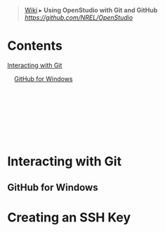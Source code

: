 > [Wiki](Home) ▸ **Using OpenStudio with Git and GitHub**
_https://github.com/NREL/OpenStudio_

# Contents
[Interacting with Git](Using-OpenStudio-with-Git-and-GitHub#interacting-with-git)

&nbsp;&nbsp;&nbsp;&nbsp;[GitHub for Windows](#github-for-windows)

&nbsp;&nbsp;&nbsp;&nbsp;

&nbsp;&nbsp;&nbsp;&nbsp;

&nbsp;&nbsp;&nbsp;&nbsp;

&nbsp;&nbsp;&nbsp;&nbsp;

# Interacting with Git
## GitHub for Windows

# Creating an SSH Key